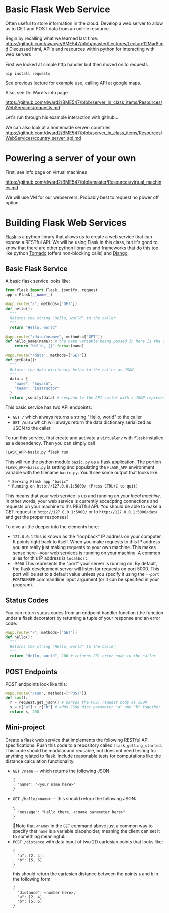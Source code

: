 # Basic Flask Web Service

Often useful to store information in the cloud.
Develop a web server to allow us to GET and POST data from an online resource.

Begin by recalling what we learned last time.
https://github.com/awaxye/BME547/blob/master/Lectures/Lecture12Mar8.md
Discussed html, API's and resources within python for interacting with web servers

First we looked at simple http handler but then moved on to requests

```
pip install requests
```

See previous lecture for example use, calling API at google maps.

Also, see Dr. Ward's info page 

https://github.com/dward2/BME547/blob/server_in_class_items/Resources/WebServices/requests.md

Let's run through his example interaction with github...

We can also look at a homemade server:  countries
https://github.com/dward2/BME547/blob/server_in_class_items/Resources/WebServices/country_server_api.md



# Powering a server of your own
First, see info page on virtual machines

https://github.com/dward2/BME547/blob/master/Resources/virtual_machines.md

We will use VM for our webservers.  Probably best to request no power off option.


# Building Flask Web Services

[Flask](http://flask.pocoo.org/) is a python library that allows us to create a web service that can expose a RESTful API. We will be using Flask in this class, but it's good to know that there are other python libraries and frameworks that do this too like python [Tornado](http://www.tornadoweb.org/en/stable/) (offers non-blocking calls) and [Django](https://www.djangoproject.com/). 

## Basic Flask Service
A basic flask service looks like:
```py
from flask import Flask, jsonify, request
app = Flask(__name__)

@app.route("/", methods=["GET"])
def hello():
  """
  Returns the string "Hello, world" to the caller
  """
  return "Hello, world"
  
@app.route("/data/<name>", methods=["GET"])
def hello_name(name): # the name variable being passed in here is the string that the client puts in the <name> part of the url
    return "Hello, {}".format(name)
  
@app.route("/data", methods=["GET"])
def getData():
  """
  Returns the data dictionary below to the caller as JSON
  """
  data = {
    "name": "Suyash",
    "team": "instructor"
  }
  return jsonify(data) # respond to the API caller with a JSON representation of data. jsonify is important, as it sets response headers that indicate the respose is in JSON as well

```

This basic service has two API endpoints:
* `GET /` which always returns a string "Hello, world" to the caller
* `GET /data` which will always return the data dictionary serialized as JSON to the caller

To run this service, first create and activate a `virtualenv` with `flask` installed as a dependency. Then you can simply call
```py
FLASK_APP=basic.py flask run
```
This will run the python module `basic.py` as a flask application. The portion `FLASK_APP=basic.py` is setting and populating the `FLASK_APP` environment variable with the filename `basic.py`. You'll see some output that looks like:
```
 * Serving Flask app "basic"
 * Running on http://127.0.0.1:5000/ (Press CTRL+C to quit)
```

This means that your web service is up and running _on your local machine_. In other words, your web service is currently accecpting connections and requests on your machine to it's RESTful API. You should be able to make a GET request to `http://127.0.0.1:5000/` or to `http://127.0.0.1:5000/data` and get the proper responses! 

To dive a little deeper into the elements here:
* `127.0.0.1` this is known as the "loopback" IP address on your computer. It points right back to itself. When you make requests to this IP address you are really just making requests to your own machine. This makes sense here--your web services is running on your machine.  A common alias for this IP address is `localhost`.
* `:5000` This represents the "port" your server is running on. By default, the flask development server will listen for requests on port 5000.  This port will be set to a default value unless you specify it using the `--port PORTNUMBER` commandline input argument (or it can be specified in your program).

## Status Codes
You can return status codes from an endpoint handler function (the function under a flask decorator) by returning a tuple of your response and an error code:
```py
@app.route("/", methods=["GET"])
def hello():
  """
  Returns the string "Hello, world" to the caller
  """
  return "Hello, world", 200 # returns 201 error code to the caller
```
## POST Endpoints
POST endpoints look like this:
```py
@app.route("/sum", methods=["POST"])
def sum():
  r = request.get_json() # parses the POST request body as JSON
  s = r["a"] + r["b"] # adds JSON dict parameter "a" and "b" together
  return s, 200
```

## Mini-project
Create a flask web service that implements the following RESTful API specifications. Push this code to a repository called `flask_getting_started`. This code should be modular and reusable, but does not need testing for anything related to flask. Include reasonable tests for computations like the distance calculation functionality.  
* `GET /name` -- which returns the following JSON:
  ```
  {
    "name": "<your name here>"
  }
  ```
* `GET /hello/<name>` -- this should return the following JSON:
  ```
  {
    "message": "Hello there, <:name parameter here>"
  }
  ```
  :eyes:Note that `<name>` in the `GET` command above just a common way to
  specify that `name` is a variable placeholder, meaning the client can set it to something meaningful. 
* `POST /distance` with data input of two 2D cartesian points that looks like:
  ```
  {
    "a": [2, 4],
    "b": [5, 6]
  }
  ```
  this should return the cartesian distance between the points `a` and `b` in the following form:
  ```
  {
    "distance": <number here>,
    "a": [2, 4],
    "b": [5, 6]
  }
  ```


